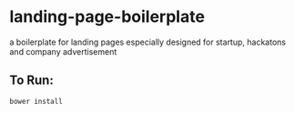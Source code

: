 # landing-page-boilerplate
a boilerplate for landing pages especially designed for startup, hackatons and company advertisement


## To Run:

	bower install